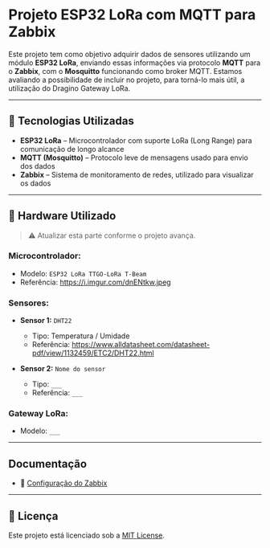 # Projeto ESP32 LoRa com MQTT para Zabbix

Este projeto tem como objetivo adquirir dados de sensores utilizando um módulo **ESP32 LoRa**, enviando essas informações via protocolo **MQTT** para o **Zabbix**, com o **Mosquitto** funcionando como broker MQTT. Estamos avaliando a possibilidade de incluir no projeto, para torná-lo mais útil, a utilização do Dragino Gateway LoRa. 

---

## 🧩 Tecnologias Utilizadas

- **ESP32 LoRa** – Microcontrolador com suporte LoRa (Long Range) para comunicação de longo alcance  
- **MQTT (Mosquitto)** – Protocolo leve de mensagens usado para envio dos dados  
- **Zabbix** – Sistema de monitoramento de redes, utilizado para visualizar os dados  

---

## 🔌 Hardware Utilizado

> ⚠️ Atualizar esta parte conforme o projeto avança.

### Microcontrolador:

- Modelo: `ESP32 LoRa TTGO-LoRa T-Beam`
- Referência: https://i.imgur.com/dnENtkw.jpeg

### Sensores:

- **Sensor 1:** `DHT22`  
  - Tipo: Temperatura / Umidade  
  - Referência: https://www.alldatasheet.com/datasheet-pdf/view/1132459/ETC2/DHT22.html

- **Sensor 2:** `Nome do sensor`  
  - Tipo: `___`  
  - Referência: `___`  
  
  
### Gateway LoRa:

- Modelo: `___`

---

## Documentação

- 📘 [Configuração do Zabbix](ZABBIX.md)

---

## 📜 Licença

Este projeto está licenciado sob a [MIT License](LICENSE).
